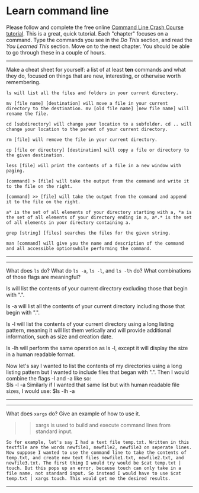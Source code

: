 # Learn command line

Please follow and complete the free online [Command Line Crash Course
tutorial](http://cli.learncodethehardway.org/book/). This is a great,
quick tutorial. Each "chapter" focuses on a command. Type the commands
you see in the _Do This_ section, and read the _You Learned This_
section. Move on to the next chapter. You should be able to go through
these in a couple of hours.


---

Make a cheat sheet for yourself: a list of at least **ten** commands and what they do, focused on things that are new, interesting, or otherwise worth remembering.

> > 

    ls will list all the files and folders in your current directory.

    mv [file name] [destination] will move a file in your current directory to the destination. mv [old file name] [new file name] will rename the file.
    
    cd [subdirectory] will change your location to a subfolder. cd .. will change your location to the parent of your current directory.
    
    rm [file] will remove the file in your current directory.
    
    cp [file or directory] [destination] will copy a file or directory to the given destination.
    
    less [file] will print the contents of a file in a new window with paging.
    
    [command] > [file] will take the output from the command and write it to the file on the right.
    
    [command] >> [file] will take the output from the command and append it to the file on the right.
    
    a* is the set of all elements of your directory starting with a, *a is the set of all elements of your directory ending in a, a*.* is the set of all elements in your directory containing a.
    
    grep [string] [files] searches the files for the given string.
    
    man [command] will give you the name and description of the command and all accessible optionswhile performing the command.

---


---

What does `ls` do? What do `ls -a`, `ls -l`, and `ls -lh` do? What combinations of those flags are meaningful?

> > 

ls will list the contents of your current directory excluding those that begin with ".".

ls -a will list all the contents of your current directory including those that begin with ".".

ls -l will list the contents of your current directory using a long listing pattern, meaning it will list them vetically and will provide additional information, such as size and creation date.

ls -lh will perform the same operation as ls -l, except it will display the size in a human readable format.

Now let's say I wanted to list the contents of my directories using a long listing pattern but I wanted to include files that began with ".". Then I would combine the flags -l and -a like so:  
    $ls -l -a
Similarly if I wanted that same list but with human readable file sizes, I would use:
    $ls -lh -a



---


---

What does `xargs` do? Give an example of how to use it.

> > xargs is used to build and execute command lines from standard input.


    So for example, let's say I had a text file temp.txt. Written in this textfile are the words newfile1, newfile2, newfile3 on seperate lines. Now suppose I wanted to use the command line to take the contents of temp.txt, and create new text files newfile1.txt, newfile2.txt, and newfile3.txt. The first thing I would try would be $cat temp.txt | touch. But this pops up an error, because touch can only take in a file name, not standard input. So instead I would have to use $cat temp.txt | xargs touch. This would get me the desired results.

---

